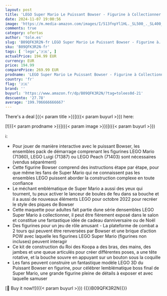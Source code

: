 ```yaml
---
layout: post
title: 'LEGO Super Mario Le Puissant Bowser - Figurine à Collectionner et à Construire - Modèle 3D de Collection -Jouet pour Enfants à Combiner avec Le Pack de Démarrage - Cadeau pour Garçons et Filles 71411'
date: 2024-11-07 19:00:56
image: 'https://m.media-amazon.com/images/I/513fnpYl1HL._SL500_._SL400_.jpg'
comments: true
category: ofertas
author: 'tole.es'
slug: 'B09QFK3R2N-fr LEGO Super Mario Le Puissant Bowser - Figurine à...'
sku: 'B09QFK3R2N-fr'
tags: [ 'lego','🇫🇷', ]
actualPrice: 194.99 EUR
currency: EUR
price: 194.99
comparePrice: 269.99 EUR
prodname: 'LEGO Super Mario Le Puissant Bowser - Figurine à Collectionner et à Construire - Modèle 3D de Collection -Jouet pour Enfants à Combiner avec Le Pack de Démarrage - Cadeau pour Garçons et Filles 71411'
country: 'fr'
flag: '🇫🇷'
brand: ''
buyurl: 'https://www.amazon.fr/dp/B09QFK3R2N/?tag=tolees0d-21'
descuento: '27.78'
average: '199.706666666667'
---
```


There's a deal [{{< param title >}}]({{< param buyurl >}})  here:

[![{{< param prodname >}}]({{< param image >}})]({{< param buyurl >}})

ℹ️:

- Pour jouer de manière interactive avec le puissant Bowser, les ensembles pack de démarrage comprenant les figurines LEGO Mario (71360), LEGO Luigi (71387) ou LEGO Peach (71403) sont nécessaires (vendus séparément)
- Cette figurine Bowser comprend des instructions étape par étape, pour que même les fans de Super Mario qui ne connaissent pas les ensembles LEGO puissent aborder la construction complexe en toute confiance
- Le méchant emblématique de Super Mario a aussi des yeux qui tournent, tu peux activer le lanceur de boules de feu dans sa bouche et il a aussi de nouveaux éléments LEGO pour octobre 2022 pour recréer le style des piques de Bowser
- Cette maquette pour adultes fait partie dune série densembles LEGO Super Mario à collectionner, il peut être fièrement exposé dans le salon et constitue une fantastique idée de cadeau danniversaire ou de Noël
- Des figurines pour un jeu de rôle amusant - La plateforme de combat a 2 tours qui peuvent être renversées par Bowser et une brique d’action POW avec laquelle les figurines LEGO Super Mario (figurines non incluses) peuvent interagir
- Ce kit de construction du Roi des Koopa a des bras, des mains, des jambes et une queue articulés pour créer différentes poses, a une tête rotative, et la bouche souvre en appuyant sur un bouton sous la coquille
- Les fans peuvent construire un fantastique modèle LEGO 3D du Puissant Bowser en figurine, pour célébrer lemblématique boss final de Super Mario, une grande figurine pleine de détails à exposer et avec laquelle samuser

[🛒 Buy it now!!]({{< param buyurl >}})
{{<world>}}B09QFK3R2N{{</world>}}
